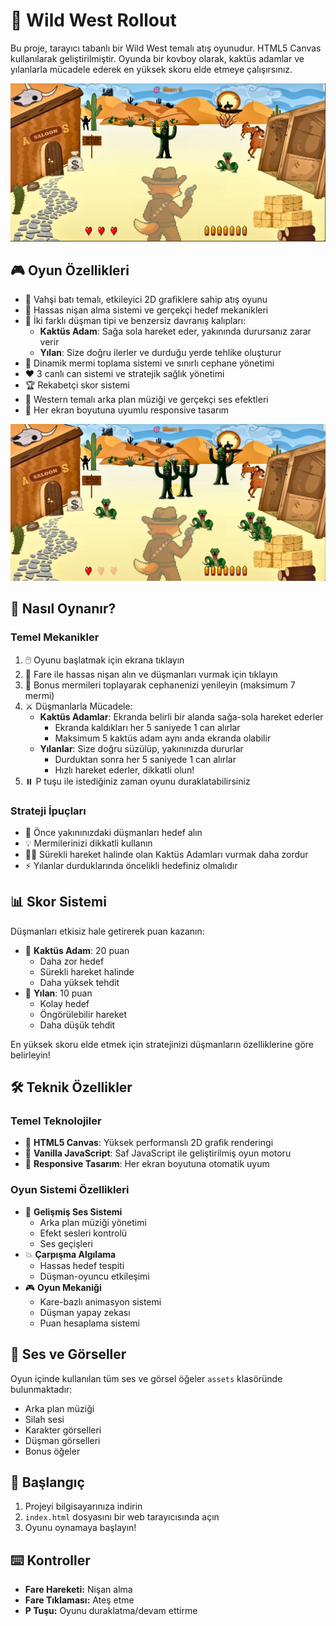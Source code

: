 # 🤠 Wild West Rollout

Bu proje, tarayıcı tabanlı bir Wild West temalı atış oyunudur. HTML5 Canvas kullanılarak geliştirilmiştir. Oyunda bir kovboy olarak, kaktüs adamlar ve yılanlarla mücadele ederek en yüksek skoru elde etmeye çalışırsınız.

![Oyun Ekranı](assets/gameplay.png)

## 🎮 Oyun Özellikleri

- 🌵 Vahşi batı temalı, etkileyici 2D grafiklere sahip atış oyunu
- 🎯 Hassas nişan alma sistemi ve gerçekçi hedef mekanikleri
- 👾 İki farklı düşman tipi ve benzersiz davranış kalıpları:
  - **Kaktüs Adam**: Sağa sola hareket eder, yakınında durursanız zarar verir
  - **Yılan**: Size doğru ilerler ve durduğu yerde tehlike oluşturur
- 🔫 Dinamik mermi toplama sistemi ve sınırlı cephane yönetimi
- ❤️ 3 canlı can sistemi ve stratejik sağlık yönetimi
- 🏆 Rekabetçi skor sistemi
- 🎵 Western temalı arka plan müziği ve gerçekçi ses efektleri
- 📱 Her ekran boyutuna uyumlu responsive tasarım

![Düşman Tipleri](assets/enemies.png)

## 🎯 Nasıl Oynanır?

### Temel Mekanikler
1. 🖱️ Oyunu başlatmak için ekrana tıklayın
2. 🎯 Fare ile hassas nişan alın ve düşmanları vurmak için tıklayın
3. 🔫 Bonus mermileri toplayarak cephanenizi yenileyin (maksimum 7 mermi)
4. ⚔️ Düşmanlarla Mücadele:
   - **Kaktüs Adamlar**: Ekranda belirli bir alanda sağa-sola hareket ederler
     - Ekranda kaldıkları her 5 saniyede 1 can alırlar
     - Maksimum 5 kaktüs adam aynı anda ekranda olabilir
   - **Yılanlar**: Size doğru süzülüp, yakınınızda dururlar
     - Durduktan sonra her 5 saniyede 1 can alırlar
     - Hızlı hareket ederler, dikkatli olun!
5. ⏸️ P tuşu ile istediğiniz zaman oyunu duraklatabilirsiniz

### Strateji İpuçları
- 🎯 Önce yakınınızdaki düşmanları hedef alın
- 💡 Mermilerinizi dikkatli kullanın
- 🏃‍♂️ Sürekli hareket halinde olan Kaktüs Adamları vurmak daha zordur
- ⚡ Yılanlar durduklarında öncelikli hedefiniz olmalıdır

## 📊 Skor Sistemi

Düşmanları etkisiz hale getirerek puan kazanın:
- 🌵 **Kaktüs Adam**: 20 puan
  - Daha zor hedef
  - Sürekli hareket halinde
  - Daha yüksek tehdit
- 🐍 **Yılan**: 10 puan
  - Kolay hedef
  - Öngörülebilir hareket
  - Daha düşük tehdit

En yüksek skoru elde etmek için stratejinizi düşmanların özelliklerine göre belirleyin!

## 🛠️ Teknik Özellikler

### Temel Teknolojiler
- 🎨 **HTML5 Canvas**: Yüksek performanslı 2D grafik renderingi
- 📜 **Vanilla JavaScript**: Saf JavaScript ile geliştirilmiş oyun motoru
- 📱 **Responsive Tasarım**: Her ekran boyutuna otomatik uyum

### Oyun Sistemi Özellikleri
- 🎵 **Gelişmiş Ses Sistemi**
  - Arka plan müziği yönetimi
  - Efekt sesleri kontrolü
  - Ses geçişleri
- 💥 **Çarpışma Algılama**
  - Hassas hedef tespiti
  - Düşman-oyuncu etkileşimi
- 🎮 **Oyun Mekaniği**
  - Kare-bazlı animasyon sistemi
  - Düşman yapay zekası
  - Puan hesaplama sistemi

## 🎵 Ses ve Görseller

Oyun içinde kullanılan tüm ses ve görsel öğeler `assets` klasöründe bulunmaktadır:
- Arka plan müziği
- Silah sesi
- Karakter görselleri
- Düşman görselleri
- Bonus öğeler

## 🚀 Başlangıç

1. Projeyi bilgisayarınıza indirin
2. `index.html` dosyasını bir web tarayıcısında açın
3. Oyunu oynamaya başlayın!

## ⌨️ Kontroller

- **Fare Hareketi:** Nişan alma
- **Fare Tıklaması:** Ateş etme
- **P Tuşu:** Oyunu duraklatma/devam ettirme
